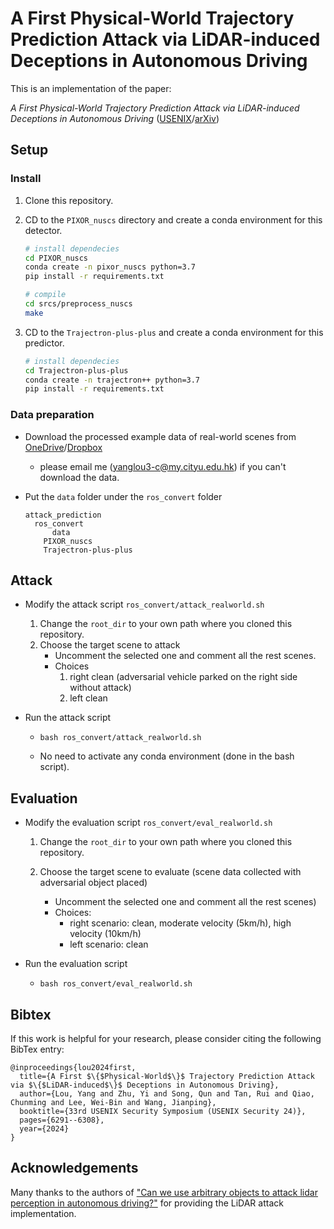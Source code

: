 # A First Physical-World Trajectory Prediction Attack via LiDAR-induced Deceptions in Autonomous Driving

This is an implementation of the paper:

*A First Physical-World Trajectory Prediction Attack via LiDAR-induced Deceptions in Autonomous Driving* ([USENIX](https://www.usenix.org/conference/usenixsecurity24/presentation/lou)/[arXiv](https://arxiv.org/abs/2406.11707))

## Setup

### Install

1. Clone this repository.

2. CD to the `PIXOR_nuscs` directory and create a conda environment for this detector.

   ```bash
   # install dependecies
   cd PIXOR_nuscs
   conda create -n pixor_nuscs python=3.7
   pip install -r requirements.txt
   
   # compile
   cd srcs/preprocess_nuscs
   make
   ```

3. CD to the `Trajectron-plus-plus` and create a conda environment for this predictor.

   ```bash
   # install dependecies
   cd Trajectron-plus-plus
   conda create -n trajectron++ python=3.7
   pip install -r requirements.txt
   ```

### Data preparation

- Download the processed example data of real-world scenes from [OneDrive](https://portland-my.sharepoint.com/:f:/g/personal/yanglou3-c_my_cityu_edu_hk/EihNY4PR4yVJqI12uHc20tIB7a1Qo1Hyqurn3yCp48D3nA?e=Xgzyc4)/[Dropbox](https://www.dropbox.com/scl/fo/6uxty2rufv2rhbrfvhijc/AMtLaPWozC_7dj8YFSLMgbE?rlkey=06iqmbs3vc31qwc948n67nwxh&st=elpvh7pu&dl=0)

  - please email me (yanglou3-c@my.cityu.edu.hk) if you can't download the data.

- Put the `data` folder under the `ros_convert` folder

  ```
  attack_prediction
  	ros_convert
  		data
      PIXOR_nuscs
      Trajectron-plus-plus
  ```

## Attack

- Modify the attack script  `ros_convert/attack_realworld.sh`

  1. Change the `root_dir` to your own path where you cloned this repository.
  2. Choose the target scene to attack
     - Uncomment the selected one and comment all the rest scenes.
     - Choices
       1. right clean (adversarial vehicle parked on the right side without attack)
       2. left clean

- Run the attack script

  - `bash ros_convert/attack_realworld.sh`

  - No need  to activate any conda environment (done in the bash script).

## Evaluation

- Modify the evaluation script `ros_convert/eval_realworld.sh`

  1. Change the `root_dir` to your own path where you cloned this repository.

  2. Choose the target scene to evaluate (scene data collected with adversarial object placed)
     - Uncomment the selected one and comment all the rest scenes)
     - Choices: 
       - right scenario: clean, moderate velocity (5km/h), high velocity (10km/h)
       - left scenario: clean

- Run the evaluation script

  - `bash ros_convert/eval_realworld.sh`


## Bibtex
If this work is helpful for your research, please consider citing the following BibTex entry:

```
@inproceedings{lou2024first,
  title={A First $\{$Physical-World$\}$ Trajectory Prediction Attack via $\{$LiDAR-induced$\}$ Deceptions in Autonomous Driving},
  author={Lou, Yang and Zhu, Yi and Song, Qun and Tan, Rui and Qiao, Chunming and Lee, Wei-Bin and Wang, Jianping},
  booktitle={33rd USENIX Security Symposium (USENIX Security 24)},
  pages={6291--6308},
  year={2024}
}
```


## Acknowledgements

Many thanks to the authors of ["Can we use arbitrary objects to attack lidar perception in autonomous driving?"](https://dl.acm.org/doi/abs/10.1145/3460120.3485377) for providing the LiDAR attack implementation.